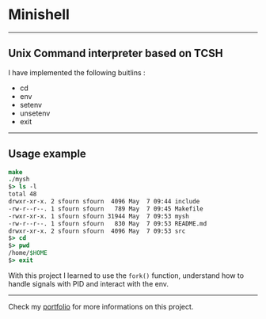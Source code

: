 # Minishell
___
## Unix Command interpreter based on TCSH

I have implemented the following buitlins :
- cd
- env
- setenv
- unsetenv
- exit
___
## Usage example

``` tcsh
make
./mysh
$> ls -l
total 48
drwxr-xr-x. 2 sfourn sfourn  4096 May  7 09:44 include
-rw-r--r--. 1 sfourn sfourn   789 May  7 09:45 Makefile
-rwxr-xr-x. 1 sfourn sfourn 31944 May  7 09:53 mysh
-rw-r--r--. 1 sfourn sfourn   830 May  7 09:53 README.md
drwxr-xr-x. 2 sfourn sfourn  4096 May  7 09:53 src
$> cd
$> pwd
/home/$HOME
$> exit
```
With this project I learned to use the `fork()` function, understand how to handle signals with PID and interact with the env.
___
Check my [portfolio](http://simonlefourn.com) for more informations on this project.

